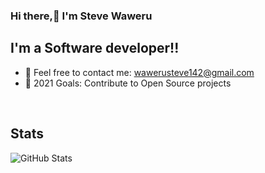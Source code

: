 ### Hi there,👋 I'm Steve Waweru

## I'm a Software developer!!

- 🌱 Feel free to contact me: wawerusteve142@gmail.com
- 🥅 2021 Goals: Contribute to Open Source projects

<br />


## Stats

![GitHub Stats](https//github-readme-stats.vercel.app/api?Dev-Alchemist)

